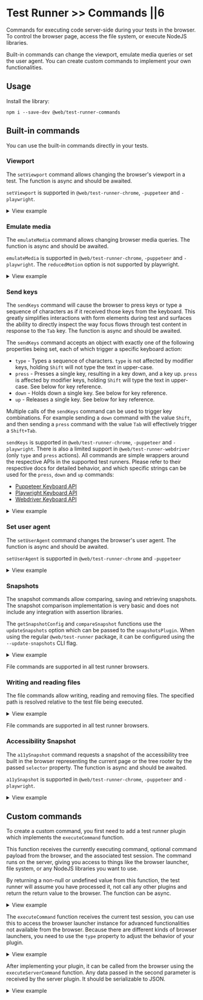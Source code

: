 # Test Runner >> Commands ||6

Commands for executing code server-side during your tests in the browser. To control the browser page, access the file system, or execute NodeJS libraries.

Built-in commands can change the viewport, emulate media queries or set the user agent. You can create custom commands to implement your own functionalities.

## Usage

Install the library:

```
npm i --save-dev @web/test-runner-commands
```

## Built-in commands

You can use the built-in commands directly in your tests.

### Viewport

The `setViewport` command allows changing the browser's viewport in a test. The function is async and should be awaited.

`setViewport` is supported in `@web/test-runner-chrome`, `-puppeteer` and `-playwright`.

<details>
  <summary>View example</summary>

```js
import { setViewport } from '@web/test-runner-commands';

describe('my component', () => {
  it('works on 360x640', async () => {
    await setViewport({ width: 360, height: 640 });
    console.log(window.innerWidth); // 360
    console.log(window.innerHeight); // 640
  });

  it('works on 400x800', async () => {
    await setViewport({ width: 400, height: 800 });
    console.log(window.innerWidth); // 400
    console.log(window.innerHeight); // 800
  });
});
```

</details>

### Emulate media

The `emulateMedia` command allows changing browser media queries. The function is async and should be awaited.

`emulateMedia` is supported in `@web/test-runner-chrome`, `-puppeteer` and `-playwright`. The `reducedMotion` option is not supported by playwright.

<details>
<summary>View example</summary>

```js
import { emulateMedia } from '@web/test-runner-commands';

it('can emulate print media type', async () => {
  await emulateMedia({ media: 'print' });
  expect(matchMedia('print').matches).to.be.true;
  await emulateMedia({ media: 'screen' });
  expect(matchMedia('screen').matches).to.be.true;
});

it('can emulate color scheme', async () => {
  await emulateMedia({ colorScheme: 'dark' });
  expect(matchMedia('(prefers-color-scheme: dark)').matches).to.be.true;
  await emulateMedia({ colorScheme: 'light' });
  expect(matchMedia('(prefers-color-scheme: light)').matches).to.be.true;
});

// The reducedMotion option is not supported by playwright.
it('can emulate reduced motion', async () => {
  await emulateMedia({ reducedMotion: 'reduce' });
  expect(matchMedia('(prefers-reduced-motion: reduce)').matches).to.be.true;
  await emulateMedia({ reducedMotion: 'no-preference' });
  expect(matchMedia('(prefers-reduced-motion: no-preference)').matches).to.be.true;
});
```

</details>

### Send keys

The `sendKeys` command will cause the browser to press keys or type a sequence of characters as if it received those keys from the keyboard. This greatly simplifies interactions with form elements during test and surfaces the ability to directly inspect the way focus flows through test content in response to the `Tab` key. The function is async and should be awaited.

The `sendKeys` command accepts an object with exactly one of the following properties being set, each of which trigger a specific keyboard action:

- `type` - Types a sequence of characters. `type` is not affected by modifier keys, holding `Shift` will not type the text in upper-case.
- `press` - Presses a single key, resulting in a key down, and a key up. `press` is affected by modifier keys, holding `Shift` will type the text in upper-case. See below for key reference.
- `down` - Holds down a single key. See below for key reference.
- `up` - Releases a single key. See below for key reference.

Multiple calls of the `sendKeys` command can be used to trigger key combinations.
For example sending a `down` command with the value `Shift`, and then sending a `press` command with the value `Tab` will effectively trigger a `Shift+Tab`.

`sendKeys` is supported in `@web/test-runner-chrome`, `-puppeteer` and `-playwright`.
There is also a limited support in `@web/test-runner-webdriver` (only `type` and `press` actions).
All commands are simple wrappers around the respective APIs in the supported test runners.
Please refer to their respective docs for detailed behavior, and which specific strings can be used for the `press`, `down` and `up` commands:

- [Puppeteer Keyboard API](https://pptr.dev/#?product=Puppeteer&show=api-class-keyboard)
- [Playwright Keyboard API](https://playwright.dev/docs/api/class-keyboard)
- [Webdriver Keyboard API](https://webdriver.io/docs/api/browser/keys/)

<details>
<summary>View example</summary>

```js
import { sendKeys } from '@web/test-runner-commands';

it('natively types into an input', async () => {
  const keys = 'abc123';
  const input = document.createElement('input');
  document.body.append(input);
  input.focus();

  await sendKeys({
    type: keys,
  });

  expect(input.value).to.equal(keys);
  input.remove();
});

it('natively presses `Tab`', async () => {
  const input1 = document.createElement('input');
  const input2 = document.createElement('input');
  document.body.append(input1, input2);
  input1.focus();
  expect(document.activeElement).to.equal(input1);

  await sendKeys({
    press: 'Tab',
  });

  expect(document.activeElement).to.equal(input2);
  input1.remove();
  input2.remove();
});

it('natively presses `Shift+Tab`', async () => {
  const input1 = document.createElement('input');
  const input2 = document.createElement('input');
  document.body.append(input1, input2);
  input2.focus();
  expect(document.activeElement).to.equal(input2);

  await sendKeys({
    down: 'Shift',
  });
  await sendKeys({
    press: 'Tab',
  });
  await sendKeys({
    up: 'Shift',
  });

  expect(document.activeElement).to.equal(input1);
  input1.remove();
  input2.remove();
});

it('natively holds and then releases a key', async () => {
  const input = document.createElement('input');
  document.body.append(input);
  input.focus();

  await sendKeys({
    down: 'Shift',
  });
  // Note that pressed modifier keys are only respected when using `press` or
  // `down`, and only when using the `Key...` variants.
  await sendKeys({
    press: 'KeyA',
  });
  await sendKeys({
    press: 'KeyB',
  });
  await sendKeys({
    press: 'KeyC',
  });
  await sendKeys({
    up: 'Shift',
  });
  await sendKeys({
    press: 'KeyA',
  });
  await sendKeys({
    press: 'KeyB',
  });
  await sendKeys({
    press: 'KeyC',
  });

  expect(input.value).to.equal('ABCabc');
  input.remove();
});
```

</details>

### Set user agent

The `setUserAgent` command changes the browser's user agent. The function is async and should be awaited.

`setUserAgent` is supported in `@web/test-runner-chrome` and `-puppeteer`

<details>
<summary>View example</summary>

```js
import { setUserAgent } from '@web/test-runner-commands';

it('can set the user agent', async () => {
  const userAgent = 'my custom user agent';
  expect(navigator.userAgent).to.not.equal(userAgent);
  await setUserAgent(userAgent);
  expect(navigator.userAgent).to.equal(userAgent);
});
```

</details>

### Snapshots

The snapshot commands allow comparing, saving and retrieving snapshots. The snapshot comparison implementation is very basic and does not include any integration with assertion libraries.

The `getSnapshotConfig` and `compareSnapshot` functions use the `updateSnapshots` option which can be passed to the `snapshotsPlugin`. When using the regular `@web/test-runner` package, it can be configured using the `--update-snapshots` CLI flag.

<details>
<summary>View example</summary>

```js
import {
  getSnapshotConfig,
  getSnapshots,
  getSnapshot,
  saveSnapshot,
  removeSnapshot,
  compareSnapshot,
} from '@web/test-runner-commands';

it('can compare snapshots', async () => {
  await compareSnapshot({ name: 'my-snapshot', content: 'my snapshot content' });
});

it('can use raw snapshot commands', async () => {
  // the config contains a boolean whether updating snapshots is enabled, this can be used by assertion
  // library plugins to decide to overwrite the existing snapshot
  const config = await getSnapshotConfig();
  console.log(config.updateSnapshots);

  // returns all the snapshots defined for this test file
  const snapshots = await getSnapshots();

  // returns the stored snapshot for this file with this name
  const snapshot = await getSnapshot({ name: 'my-snapshot' });

  // saves snapshot with this name and content
  await saveSnapshot({ name: 'my-snapshot', content: 'my snapshot content' });

  // removes snapshot with this name
  await removeSnapshot({ name: 'my-snapshot' });
});
```

</details>

File commands are supported in all test runner browsers.

### Writing and reading files

The file commands allow writing, reading and removing files. The specified path is resolved relative to the test file being executed.

<details>
<summary>View example</summary>

```js
import { writeFile, readFile, removeFile } from '@web/test-runner-commands';

it('can use file commands', async () => {
  await writeFile('test-data/hello-world.txt', 'Hello world!');

  const content = await readFile('test-data/hello-world.txt');
  console.log(content); // 'Hello world!'

  await removeFile('test-data/hello-world.txt');
});
```

</details>

File commands are supported in all test runner browsers.

### Accessibility Snapshot

The `a11ySnapshot` command requests a snapshot of the accessibility tree built in the browser representing the current page or the tree rooter by the passed `selector` property. The function is async and should be awaited.

`a11ySnapshot` is supported in `@web/test-runner-chrome`, `-puppeteer` and `-playwright`.

<details>
<summary>View example</summary>

```js
import { a11ySnapshot, findAccessibilityNode } from '@web/test-runner-commands';

it('returns an accessibility tree with appropriately labelled element in it', async () => {
  const buttonText = 'Button Text';
  const labelText = 'Label Text';
  const fullText = `${labelText} ${buttonText}`;
  const role = 'button';

  const label = document.createElement('label');
  label.textContent = labelText;
  label.id = 'label';
  const button = document.createElement('button');
  button.textContent = buttonText;
  button.id = 'button';
  button.setAttribute('aria-labelledby', 'label button');
  document.body.append(label, button);

  const snapshot = await a11ySnapshot();
  const foundNode = findAccessibilityNode(
    snapshot,
    node => node.name === fullText && node.role === role,
  );
  expect(foundNode, 'A node with the supplied name has been found.').to.not.be.null;

  label.remove();
  button.remove();
});
```

</details>

## Custom commands

To create a custom command, you first need to add a test runner plugin which implements the `executeCommand` function.

This function receives the currently executing command, optional command payload from the browser, and the associated test session. The command runs on the server, giving you access to things like the browser launcher, file system, or any NodeJS libraries you want to use.

By returning a non-null or undefined value from this function, the test runner will assume you have processed it, not call any other plugins and return the return value to the browser. The function can be async.

<details>

<summary>View example</summary>

```js
import fs from 'fs';

function myPlugin() {
  return {
    name: 'my-plugin',

    executeCommand({ command, payload }) {
      if (command === 'my-command') {
        // write the data receives from the browser to a disk
        fs.writeFileSync('./my-file.json', JSON.stringify(payload));
        // by returning a value, we signal the test runner we've handled this command
        return true;
      }
    },
  };
}

// your web-test-runner.config.js
export default {
  plugins: [myPlugin()],
};
```

</details>

The `executeCommand` function receives the current test session, you can use this to access the browser launcher instance for advanced functionalities not available from the browser. Because there are different kinds of browser launchers, you need to use the `type` property to adjust the behavior of your plugin.

<details>
<summary>View example</summary>

```js
export function takeScreenshotPlugin() {
  return {
    name: 'take-screen-command',

    async executeCommand({ command, payload, session }) {
      if (command === 'take-screenshot') {
        // handle specific behavior for puppeteer
        if (session.browser.type === 'puppeteer') {
          const page = session.browser.getPage(session.id);
          const screenshot = await page.screenshot();
          // do something with the screenshot
          return true;
        }

        // handle specific behavior for playwright
        if (session.browser.type === 'playwright') {
          const page = session.browser.getPage(session.id);
          const screenshot = await page.screenshot();
          // do something with the screenshot
          return true;
        }

        // you might not be able to support all browser launchers
        throw new Error(
          `Taking screenshots is not supported for browser type ${session.browser.type}.`,
        );
      }
      return false;
    },
  };
}
```

</details>

After implementing your plugin, it can be called from the browser using the `executeServerCommand` function. Any data passed in the second parameter is received by the server plugin. It should be serializable to JSON.

<details>
<summary>View example</summary>

```js
import { executeServerCommand } from '@web/test-runner-commands';

it('my test', async () => {
  await executeServerCommand('my-command');
  // optionally pass in serializable data
  await executeServerCommand('my-command', { foo: 'bar' });
});
```

</details>
